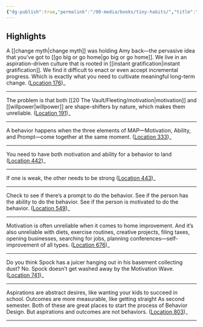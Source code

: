 ```yaml
---
{"dg-publish":true,"permalink":"/90-media/books/tiny-habits/","title":"Tiny Habits","tags":["#book"]}
---
```



## Highlights
A [[change myth\|change myth]] was holding Amy back—the pervasive idea that you’ve got to [[go big or go home\|go big or go home]]. We live in an aspiration-driven culture that is rooted in [[instant gratification\|instant gratification]]. We find it difficult to enact or even accept incremental progress. Which is exactly what you need to cultivate meaningful long-term change. ([Location 176](https://readwise.io/to_kindle?action=open&asin=B07LC9KDP5&location=176))_

----
The problem is that both [[20 The Vault/Fleeting/motivation\|motivation]] and [[willpower\|willpower]] are shape-shifters by nature, which makes them unreliable. ([Location 191](https://readwise.io/to_kindle?action=open&asin=B07LC9KDP5&location=191))_

----
A behavior happens when the three elements of MAP—Motivation, Ability, and Prompt—come together at the same moment. ([Location 333](https://readwise.io/to_kindle?action=open&asin=B07LC9KDP5&location=333))_

----
You need to have both motivation and ability for a behavior to land ([Location 442](https://readwise.io/to_kindle?action=open&asin=B07LC9KDP5&location=442))_

----
If one is weak, the other needs to be strong ([Location 443](https://readwise.io/to_kindle?action=open&asin=B07LC9KDP5&location=443))_

----
Check to see if there’s a prompt to do the behavior. See if the person has the ability to do the behavior. See if the person is motivated to do the behavior. ([Location 549](https://readwise.io/to_kindle?action=open&asin=B07LC9KDP5&location=549))_

----
Motivation is often unreliable when it comes to home improvement. And it’s also unreliable with diets, exercise routines, creative projects, filing taxes, opening businesses, searching for jobs, planning conferences—self-improvement of all types. ([Location 676](https://readwise.io/to_kindle?action=open&asin=B07LC9KDP5&location=676))_

----
Do you think Spock has a juicer hanging out in his basement collecting dust? No. Spock doesn’t get washed away by the Motivation Wave. ([Location 741](https://readwise.io/to_kindle?action=open&asin=B07LC9KDP5&location=741))_

----
Aspirations are abstract desires, like wanting your kids to succeed in school. Outcomes are more measurable, like getting straight As second semester. Both of these are great places to start the process of Behavior Design. But aspirations and outcomes are not behaviors. ([Location 803](https://readwise.io/to_kindle?action=open&asin=B07LC9KDP5&location=803))_

----